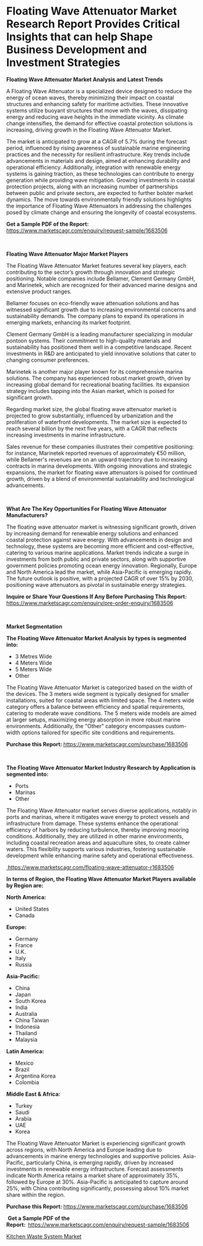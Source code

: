 <p><h1>Floating Wave Attenuator Market Research Report Provides Critical Insights that can help Shape Business Development and Investment Strategies</h1></p><p><strong>Floating Wave Attenuator Market Analysis and Latest Trends</strong></p>
<p><p>A Floating Wave Attenuator is a specialized device designed to reduce the energy of ocean waves, thereby minimizing their impact on coastal structures and enhancing safety for maritime activities. These innovative systems utilize buoyant structures that move with the waves, dissipating energy and reducing wave heights in the immediate vicinity. As climate change intensifies, the demand for effective coastal protection solutions is increasing, driving growth in the Floating Wave Attenuator Market. </p><p>The market is anticipated to grow at a CAGR of 5.7% during the forecast period, influenced by rising awareness of sustainable marine engineering practices and the necessity for resilient infrastructure. Key trends include advancements in materials and design, aimed at enhancing durability and operational efficiency. Additionally, integration with renewable energy systems is gaining traction, as these technologies can contribute to energy generation while providing wave mitigation. Growing investments in coastal protection projects, along with an increasing number of partnerships between public and private sectors, are expected to further bolster market dynamics. The move towards environmentally friendly solutions highlights the importance of Floating Wave Attenuators in addressing the challenges posed by climate change and ensuring the longevity of coastal ecosystems.</p></p>
<p><strong>Get a Sample PDF of the Report:&nbsp;</strong> <a href="https://www.marketscagr.com/enquiry/request-sample/1683506?utm_campaign=2320&utm_medium=2&utm_source=Github&utm_content=ia&utm_term=19022025&utm_id=floating-wave-attenuator">https://www.marketscagr.com/enquiry/request-sample/1683506</a></p>
<p>&nbsp;</p>
<p><strong>Floating Wave Attenuator Major Market Players</strong></p>
<p><p>The Floating Wave Attenuator Market features several key players, each contributing to the sector’s growth through innovation and strategic positioning. Notable companies include Bellamer, Clement Germany GmbH, and Marinetek, which are recognized for their advanced marine designs and extensive product ranges.</p><p>Bellamer focuses on eco-friendly wave attenuation solutions and has witnessed significant growth due to increasing environmental concerns and sustainability demands. The company plans to expand its operations in emerging markets, enhancing its market footprint.</p><p>Clement Germany GmbH is a leading manufacturer specializing in modular pontoon systems. Their commitment to high-quality materials and sustainability has positioned them well in a competitive landscape. Recent investments in R&D are anticipated to yield innovative solutions that cater to changing consumer preferences.</p><p>Marinetek is another major player known for its comprehensive marina solutions. The company has experienced robust market growth, driven by increasing global demand for recreational boating facilities. Its expansion strategy includes tapping into the Asian market, which is poised for significant growth.</p><p>Regarding market size, the global floating wave attenuator market is projected to grow substantially, influenced by urbanization and the proliferation of waterfront developments. The market size is expected to reach several billion by the next five years, with a CAGR that reflects increasing investments in marine infrastructure.</p><p>Sales revenue for these companies illustrates their competitive positioning: for instance, Marinetek reported revenues of approximately €50 million, while Bellamer's revenues are on an upward trajectory due to increasing contracts in marina developments. With ongoing innovations and strategic expansions, the market for floating wave attenuators is poised for continued growth, driven by a blend of environmental sustainability and technological advancements.</p></p>
<p>&nbsp;</p>
<p><strong>What Are The Key Opportunities For Floating Wave Attenuator Manufacturers?</strong></p>
<p><p>The floating wave attenuator market is witnessing significant growth, driven by increasing demand for renewable energy solutions and enhanced coastal protection against wave energy. With advancements in design and technology, these systems are becoming more efficient and cost-effective, catering to various marine applications. Market trends indicate a surge in investments from both public and private sectors, along with supportive government policies promoting ocean energy innovation. Regionally, Europe and North America lead the market, while Asia-Pacific is emerging rapidly. The future outlook is positive, with a projected CAGR of over 15% by 2030, positioning wave attenuators as pivotal in sustainable energy strategies.</p></p>
<p><strong>Inquire or Share Your Questions If Any Before Purchasing This Report:</strong> <a href="https://www.marketscagr.com/enquiry/pre-order-enquiry/1683506?utm_campaign=2320&utm_medium=2&utm_source=Github&utm_content=ia&utm_term=19022025&utm_id=floating-wave-attenuator">https://www.marketscagr.com/enquiry/pre-order-enquiry/1683506</a></p>
<p>&nbsp;</p>
<p><strong>Market Segmentation</strong></p>
<p><strong>The Floating Wave Attenuator Market Analysis by types is segmented into:</strong></p>
<p><ul><li>3 Metres Wide</li><li>4 Meters Wide</li><li>5 Meters Wide</li><li>Other</li></ul></p>
<p><p>The Floating Wave Attenuator Market is categorized based on the width of the devices. The 3 meters wide segment is typically designed for smaller installations, suited for coastal areas with limited space. The 4 meters wide category offers a balance between efficiency and spatial requirements, catering to moderate wave conditions. The 5 meters wide models are aimed at larger setups, maximizing energy absorption in more robust marine environments. Additionally, the "Other" category encompasses custom-width options tailored for specific site conditions and requirements.</p></p>
<p><strong>Purchase this Report:&nbsp;</strong><a href="https://www.marketscagr.com/purchase/1683506?utm_campaign=2320&utm_medium=2&utm_source=Github&utm_content=ia&utm_term=19022025&utm_id=floating-wave-attenuator">https://www.marketscagr.com/purchase/1683506</a></p>
<p>&nbsp;</p>
<p><strong>The Floating Wave Attenuator Market Industry Research by Application is segmented into:</strong></p>
<p><ul><li>Ports</li><li>Marinas</li><li>Other</li></ul></p>
<p><p>The Floating Wave Attenuator market serves diverse applications, notably in ports and marinas, where it mitigates wave energy to protect vessels and infrastructure from damage. These systems enhance the operational efficiency of harbors by reducing turbulence, thereby improving mooring conditions. Additionally, they are utilized in other marine environments, including coastal recreation areas and aquaculture sites, to create calmer waters. This flexibility supports various industries, fostering sustainable development while enhancing marine safety and operational effectiveness.</p></p>
<p><a href="https://www.marketscagr.com/floating-wave-attenuator-r1683506?utm_campaign=2320&utm_medium=2&utm_source=Github&utm_content=ia&utm_term=19022025&utm_id=floating-wave-attenuator">&nbsp;https://www.marketscagr.com/floating-wave-attenuator-r1683506</a></p>
<p><strong>In terms of Region, the Floating Wave Attenuator Market Players available by Region are:</strong></p>
<p>
    <p> <strong> North America: </strong>
        <ul>
            <li>United States</li>
            <li>Canada</li>
        </ul>
        </p> 
    <p> <strong> Europe: </strong>
        <ul>
            <li>Germany</li>
            <li>France</li>
            <li>U.K.</li>
            <li>Italy</li>
            <li>Russia</li>
        </ul>
        </p> 
    <p> <strong> Asia-Pacific: </strong>
        <ul>
            <li>China</li>
            <li>Japan</li>
            <li>South Korea</li>
            <li>India</li>
            <li>Australia</li>
            <li>China Taiwan</li>
            <li>Indonesia</li>
            <li>Thailand</li>
            <li>Malaysia</li>
        </ul>
        </p> 
    <p> <strong> Latin America: </strong>
        <ul>
            <li>Mexico</li>
            <li>Brazil</li>
            <li>Argentina Korea</li>
            <li>Colombia</li>
        </ul>
        </p> 
    <p> <strong> Middle East & Africa: </strong>
        <ul>
            <li>Turkey</li>
            <li>Saudi</li>
            <li>Arabia</li>
            <li>UAE</li>
            <li>Korea</li>
        </ul>
    </p>
    </p>
<p><p>The Floating Wave Attenuator Market is experiencing significant growth across regions, with North America and Europe leading due to advancements in marine energy technologies and supportive policies. Asia-Pacific, particularly China, is emerging rapidly, driven by increased investments in renewable energy infrastructure. Forecast assessments indicate North America retains a market share of approximately 35%, followed by Europe at 30%. Asia-Pacific is anticipated to capture around 25%, with China contributing significantly, possessing about 10% market share within the region.</p></p>
<p><strong>Purchase this Report: </strong><a href="https://www.marketscagr.com/purchase/1683506?utm_campaign=2320&utm_medium=2&utm_source=Github&utm_content=ia&utm_term=19022025&utm_id=floating-wave-attenuator">https://www.marketscagr.com/purchase/1683506</a></p>
<p>&nbsp;<strong>Get a Sample PDF of the Report:&nbsp;&nbsp;</strong><a href="https://www.marketscagr.com/enquiry/request-sample/1683506?utm_campaign=2320&utm_medium=2&utm_source=Github&utm_content=ia&utm_term=19022025&utm_id=floating-wave-attenuator">https://www.marketscagr.com/enquiry/request-sample/1683506</a></p>
<p><strong></strong></p>
<p><p><a href="https://github.com/cheryjhonson/Market-Research-Report-List-1/blob/main/kitchen-waste-system-market.md?utm_campaign=2320&utm_medium=2&utm_source=Github&utm_content=ia&utm_term=19022025&utm_id=floating-wave-attenuator">Kitchen Waste System Market</a></p></p>